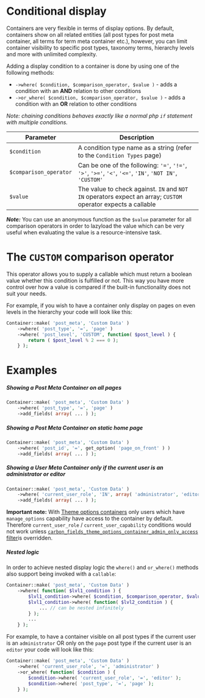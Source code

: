 # Conditional display

Containers are very flexible in terms of display options. By default, containers show on all related entities (all post types for post meta container, all terms for term meta container etc.), however, you can limit container visibility to specific post types, taxonomy terms, hierarchy levels and more with unlimited complexity.

Adding a display condition to a container is done by using one of the following methods:

- `->where( $condition, $comparison_operator, $value )` - adds a condition with an __AND__ relation to other conditions
- `->or_where( $condition, $comparison_operator, $value )` - adds a condition with an __OR__ relation to other conditions

_Note: chaining conditions behaves exactly like a normal php `if` statement with multiple conditions._

| Parameter              | Description                                                                                                   |
|------------------------|---------------------------------------------------------------------------------------------------------------|
| `$condition`           | A condition type name as a string (refer to the `Condition Types` page)                                       |
| `$comparison_operator` | Can be one of the following: `'='`, `'!='`, `'>'`, `'>='`, `'<'`, `'<='`, `'IN'`, `'NOT IN'`, `'CUSTOM'`      |
| `$value`               | The value to check against. `IN` and `NOT IN` operators expect an array; `CUSTOM` operator expects a callable |

___Note:___ You can use an anonymous function as the `$value` parameter for all comparison operators in order to lazyload the value which can be very useful when evaluating the value is a resource-intensive task.

# The `CUSTOM` comparison operator

This operator allows you to supply a callable which must return a boolean value whether this condition is fulfilled or not. This way you have more control over how a value is compared if the built-in functionality does not suit your needs.

For example, if you wish to have a container only display on pages on even levels in the hierarchy your code will look like this:

```php
Container::make( 'post_meta', 'Custom Data' )
    ->where( 'post_type', '=', 'page' )
    ->where( 'post_level', 'CUSTOM', function( $post_level ) {
        return ( $post_level % 2 === 0 );
    } );
```

# Examples

##### Showing a Post Meta Container on all pages

```php
Container::make( 'post_meta', 'Custom Data' )
    ->where( 'post_type', '=', 'page' )
    ->add_fields( array( ... ) );
```

##### Showing a Post Meta Container on static home page

```php
Container::make( 'post_meta', 'Custom Data' )
    ->where( 'post_id', '=', get_option( 'page_on_front' ) )
    ->add_fields( array( ... ) );
```

##### Showing a User Meta Container only if the current user is an administrator or editor

```php
Container::make( 'post_meta', 'Custom Data' )
    ->where( 'current_user_role', 'IN', array( 'administrator', 'editor' ) )
    ->add_fields( array( ... ) );
```

**Important note:** With [Theme options containers](/docs/containers-theme-options/) only users which have  ``manage_options`` capability have access to the container by default. Therefore ``current_user_role`` / ``current_user_capability`` conditions would not work unless [``carbon_fields_theme_options_container_admin_only_access`` filter](/docs/advanced-topics-hooks)is overridden.  
 
##### Nested logic

In order to achieve nested display logic the `where()` and `or_where()` methods also support being invoked with a `callable`:

```php
Container::make( 'post_meta', 'Custom Data' )
    ->where( function( $lvl1_condition ) {
        $lvl1_condition->where( $condition, $comparison_operator, $value );
        $lvl1_condition->where( function( $lvl2_condition ) {
            ... // can be nested infinitely
        } );
        ...
    } );
```

For example, to have a container visible on all post types if the current user is an `administrator` OR only on the `page` post type if the current user is an `editor` your code will look like this:

```php
Container::make( 'post_meta', 'Custom Data' )
    ->where( 'current_user_role', '=', 'administrator' )
    ->or_where( function( $condition ) {
        $condition->where( 'current_user_role', '=', 'editor' );
        $condition->where( 'post_type', '=', 'page' );
    } );
```

